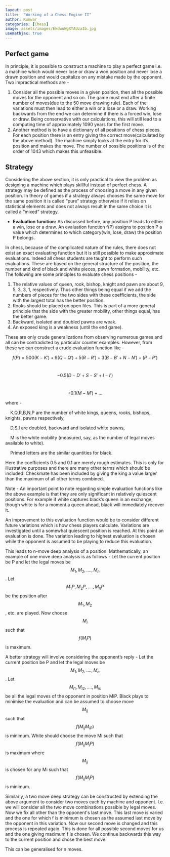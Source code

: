 ```yaml
---
layout: post
title:  "Working of a Chess Engine II"
author: Kunwar
categories: [Chess]
image: assets/images/EkdwuWgXYAUzaIb.jpg
usemathjax: true
---
```


## Perfect game
In principle, it is possible to construct a machine to play a perfect game i.e. a machine which would never lose or draw a won position and never lose a drawn position and would capitalize on any mistake made by the opponent. Two impractical methods are -
1. Consider all the possible moves in a given position, then all the possible moves for the opponent and so on. The game must end after a finite number of moves(due to the 50 move drawing rule). Each of the variations must then lead to either a win or a lose or a draw. Working backwards from the end we can determine if there is a forced win, lose or draw. Being conservative with our calculations, this will still lead to a computing time of approximately 1090 years for the first move.
2. Another method is to have a dictionary of all positions of chess pieces. For each position there is an entry giving the correct move(calculated by the above method). The machine simply looks at the entry for it’s position and makes the move. The number of possible positions is of the order of 1043 which makes this unfeasible.

## Strategy
Considering the above section, it is only practical to view the problem as designing a machine which plays skillful instead of perfect chess. A strategy may be defined as the process of choosing a move in any given position. In theory of games if a strategy always chooses the same move for the same position it is called “pure” strategy otherwise if it relies on statistical elements and does not always result in the same choice it is called a “mixed” strategy.


- **Evaluation function:**
As discussed before, any position P leads to either a win, lose or a draw. An evaluation function f(P) assigns to position P a value which determines to which category(win, lose, draw) the position P belongs.

In chess, because of the complicated nature of the rules, there does not exist an exact evaluating function but it is still possible to make approximate evaluations. Indeed all chess students are taught to perform such evaluations. These are based on the general structure of the position, the number and kind of black and white pieces, pawn formation, mobility, etc. 
The following are some principles to evaluate chess positions - 
1. The relative values of queen, rook, bishop, knight and pawn are about 9, 5, 3, 3, 1, respectively. Thus other things being equal if we add the numbers of pieces for the two sides with these coefficients, the side with the largest total has the better position.
2. Rooks should be placed on open files. This is part of a more general principle that the side with the greater mobility, other things equal, has the better game.
3. Backward, isolated and doubled pawns are weak.
4. An exposed king is a weakness (until the end game).

These are only crude generalizations from observing numerous games and all can be contradicted by particular counter examples. However, from these we can construct a crude evaluation function like - 

$$ f(P) =    500(K-K') + 9(Q-Q') + 5(R-R') + 3(B-B'+N-N') + (P-P') $$


&nbsp;&nbsp;&nbsp;&nbsp;&nbsp;&nbsp;&nbsp;$$    - 0.5(D-D'+S-S'+I-I') $$ 


&nbsp;&nbsp;&nbsp;&nbsp;&nbsp;&nbsp;&nbsp;$$    + 0.1(M-M') + ... $$


where - 

&nbsp;&nbsp;&nbsp;&nbsp;K,Q,R,B,N,P are the number of white kings, queens, rooks, bishops, knights, pawns respectively,

&nbsp;&nbsp;&nbsp;&nbsp;D,S,I are doubled, backward and isolated white pawns,

&nbsp;&nbsp;&nbsp;&nbsp;M is the white mobility (measured, say, as the number of legal moves available to white).

&nbsp;&nbsp;&nbsp;&nbsp;Primed letters are the similar quantities for black.

Here the coefficients 0.5 and 0.1 are merely rough estimates.
This is only for illustrative purposes and there are many other terms which should be included. Checkmate has been included by giving the king a value larger than the maximum of all other terms combined.

Note - An important point to note regarding simple evaluation functions like the above example is that they are only significant in relatively quiescent positions. For example if white captures black’s queen in an exchange, though white is for a moment a queen ahead, black will immediately recover it.

An improvement to this evaluation function would be to consider different future variations which is how chess players calculate. Variations are investigated until a somewhat quiescent position is reached. At this point an evaluation is done. The variation leading to highest evaluation is chosen while the opponent is assumed to be playing to reduce this evaluation.

This leads to n-move deep analysis of a position.
Mathematically, an example of one move deep analysis is as follows - 
Let the current position be P and let the legal moves be $$M_1, M_2, …., M_n$$.
Let $$M_{1}P, M_{2}P, …., M_{n}P$$ be the position after $$M_1, M_2$$, etc. are played. 
Now choose $$M_i$$ such that $$f(M_{i}P)$$ is maximum.

A better strategy will involve considering the opponent’s reply - 
Let the current position be P and let the legal moves be $$M_1, M_2, …., M_n$$.
Let $$M_{i1}, M_{i2}, …., M_{is}$$ be all the legal moves of the opponent in position MiP.
Black plays to minimise the evaluation and can be assumed to choose move $$M_{ij}$$ such that $$f(M_{ij}M_{iP})$$ is minimum.
White should choose the move Mi such that $$f(M_{ij}M_{i}P)$$ is maximum where $$M_{ij}$$ is chosen for any Mi such that  $$f(M_{ij}M_{i}P)$$ is minimum.


Similarly, a two move deep strategy can be constructed by extending the above argument to consider two moves each by machine and opponent.
I.e. we will consider all the two move combinations possible by legal moves. Now we fix all other than the opponent's last move. This last move is varied and the one for which f is minimum is chosen as the assumed last move by the opponent in this variation. Now our second move is changed and this process is repeated again. This is done for all possible second moves for us and the one giving maximum f is chosen. We continue backwards this way to the current position and chose the best move.

This can be generalised for n moves.

